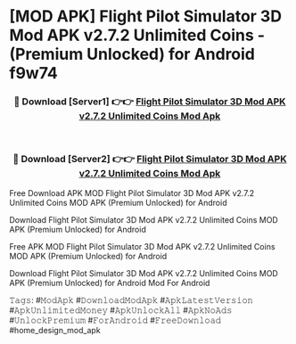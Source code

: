# [MOD APK] Flight Pilot Simulator 3D Mod APK v2.7.2 Unlimited Coins - (Premium Unlocked) for Android f9w74



<div align="center">
<h3>🔴 Download [Server1] 👉👉 <a href="https://momento.my/?title=Flight_Pilot_Simulator_3D_Mod_APK_v2.7.2_Unlimited_Coins">Flight Pilot Simulator 3D Mod APK v2.7.2 Unlimited Coins Mod Apk</a></h3><br>

<h3>🔴 Download [Server2] 👉👉 <a href="https://momento.my/?title=Flight_Pilot_Simulator_3D_Mod_APK_v2.7.2_Unlimited_Coins">Flight Pilot Simulator 3D Mod APK v2.7.2 Unlimited Coins Mod Apk</a></h3>
</div>



Free Download APK MOD Flight Pilot Simulator 3D Mod APK v2.7.2 Unlimited Coins MOD APK (Premium Unlocked) for Android

Download Flight Pilot Simulator 3D Mod APK v2.7.2 Unlimited Coins MOD APK (Premium Unlocked) for Android

Free APK MOD Flight Pilot Simulator 3D Mod APK v2.7.2 Unlimited Coins MOD APK (Premium Unlocked) for Android

Download Flight Pilot Simulator 3D Mod APK v2.7.2 Unlimited Coins MOD APK (Premium Unlocked) for Android Mod For Android

𝚃𝚊𝚐𝚜: #𝙼𝚘𝚍𝙰𝚙𝚔 #𝙳𝚘𝚠𝚗𝚕𝚘𝚊𝚍𝙼𝚘𝚍𝙰𝚙𝚔 #𝙰𝚙𝚔𝙻𝚊𝚝𝚎𝚜𝚝𝚅𝚎𝚛𝚜𝚒𝚘𝚗 #𝙰𝚙𝚔𝚄𝚗𝚕𝚒𝚖𝚒𝚝𝚎𝚍𝙼𝚘𝚗𝚎𝚢 #𝙰𝚙𝚔𝚄𝚗𝚕𝚘𝚌𝚔𝙰𝚕𝚕 #𝙰𝚙𝚔𝙽𝚘𝙰𝚍𝚜 #𝚄𝚗𝚕𝚘𝚌𝚔𝙿𝚛𝚎𝚖𝚒𝚞𝚖 #𝙵𝚘𝚛𝙰𝚗𝚍𝚛𝚘𝚒𝚍 #𝙵𝚛𝚎𝚎𝙳𝚘𝚠𝚗𝚕𝚘𝚊𝚍 #home_design_mod_apk
